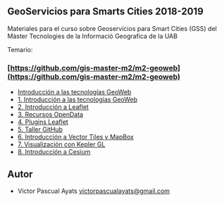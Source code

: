 ## GeoServicios para Smarts Cities 2018-2019

Materiales para el curso sobre Geoservicios para Smart Cities (GSS) del Màster Tecnologies de la Informació Geografica de la UAB

Temario:

### [https://github.com/gis-master-m2/m2-geoweb](https://github.com/gis-master-m2/m2-geoweb)

* [Introducción a las tecnologías GeoWeb](1_introduccion_a_las_tecnologias_geoweb)
* [1. Introducción a las tecnologías GeoWeb](1_introduccion_a_las_tecnologias_geoweb)
* [2. Introducción a Leaflet](2_introduccion_a_la_leaflet)
* [3. Recursos OpenData](3_recursos_open_data)
* [4. Plugins Leaflet](4_plugins_leaflet)
* [5. Taller GitHub](5_taller_github)
* [6. Introducción a Vector Tiles y MapBox](6_introduccion_a_vector_tiles_y_mapbox)
* [7. Visualización con Kepler GL](7_visualizacion_con_kepler_gl)
* [8. Introducción a Cesium](8_introduccion_a_cesium)


## Autor
* Victor Pascual Ayats [victorpascualayats@gmail.com](victorpascualayats@gmail.com)